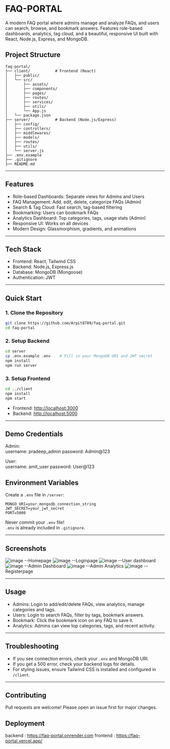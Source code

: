 # FAQ-PORTAL
A modern FAQ portal where admins manage and analyze FAQs, and users can search, browse, and bookmark answers. Features role-based dashboards, analytics, tag cloud, and a beautiful, responsive UI built with React, Node.js, Express, and MongoDB.


##  Project Structure

```
faq-portal/
├── client/           # Frontend (React)
│   ├── public/
│   └── src/
│       ├── assets/
│       ├── components/
│       ├── pages/
│       ├── routes/
│       ├── services/
│       ├── utils/
│       └── App.js
│   └── package.json
├── server/           # Backend (Node.js/Express)
│   ├── config/
│   ├── controllers/
│   ├── middlewares/
│   ├── models/
│   ├── routes/
│   ├── utils/
│   └── server.js
├── .env.example
├── .gitignore
├── README.md
```

---

##  Features

- Role-based Dashboards: Separate views for Admins and Users
- FAQ Management: Add, edit, delete, categorize FAQs (Admin)
- Search & Tag Cloud: Fast search, tag-based filtering
- Bookmarking: Users can bookmark FAQs
- Analytics Dashboard: Top categories, tags, usage stats (Admin)
- Responsive UI: Works on all devices
- Modern Design: Glassmorphism, gradients, and animations

---

##  Tech Stack

- Frontend: React, Tailwind CSS
- Backend: Node.js, Express.js
- Database: MongoDB (Mongoose)
- Authentication: JWT

---

##  Quick Start

### 1. Clone the Repository

```bash
git clone https://github.com/Arpit8789/faq-portal.git
cd faq-portal
```

### 2. Setup Backend

```bash
cd server
cp .env.example .env    # Fill in your MongoDB URI and JWT secret
npm install
npm run server
```

### 3. Setup Frontend

```bash
cd ../client
npm install
npm start
```

- Frontend: [http://localhost:3000](http://localhost:3000)
- Backend: [http://localhost:5000](http://localhost:5000)

---

##  Demo Credentials

Admin:  
username: pradeep_admin
password: Admin@123
 


User:  
username: amit_user
password: User@123


##  Environment Variables

Create a `.env` file in `/server`:

```
MONGO_URI=your_mongodb_connection_string
JWT_SECRET=your_jwt_secret
PORT=5000
```

Never commit your `.env` file!  
`.env` is already included in `.gitignore`.

---

##  Screenshots
![image](https://github.com/user-attachments/assets/89a77f6e-d88e-4f9a-9801-c7c6c6081145) --Homepage
![image](https://github.com/user-attachments/assets/79b608c5-37a1-4e3c-b615-c95da657aea8) --Loginpage
![image](https://github.com/user-attachments/assets/bc159a83-0d86-431d-8ad1-c23d0e2e20d1) --User dashboard
![image](https://github.com/user-attachments/assets/f0fee613-33f9-4dc1-aa08-0ceb5df726e7) --Admin Dashboard
![image](https://github.com/user-attachments/assets/057b3991-6e43-498f-bf22-26dd71ef3384) --Admin Analytics
![image](https://github.com/user-attachments/assets/0d7d3fa4-4068-42fb-a48d-992de520f3be) --Registerpage





---

##  Usage

- Admins: Login to add/edit/delete FAQs, view analytics, manage categories and tags.
- Users: Login to search FAQs, filter by tags, bookmark answers.
- Bookmark: Click the bookmark icon on any FAQ to save it.
- Analytics: Admins can view top categories, tags, and recent activity.

---

## Troubleshooting

- If you see connection errors, check your `.env` and MongoDB URI.
- If you get a 500 error, check your backend logs for details.
- For styling issues, ensure Tailwind CSS is installed and configured in `/client`.

---

##  Contributing

Pull requests are welcome! Please open an issue first for major changes.

##  Deployment
backend : https://faq-portal.onrender.com
frontend : https://faq-portal.vercel.app/

